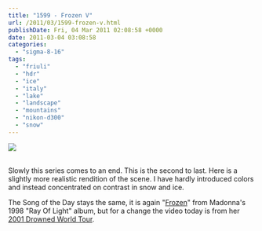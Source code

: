 ```yaml
---
title: "1599 - Frozen V"
url: /2011/03/1599-frozen-v.html
publishDate: Fri, 04 Mar 2011 02:08:58 +0000
date: 2011-03-04 03:08:58
categories: 
  - "sigma-8-16"
tags: 
  - "friuli"
  - "hdr"
  - "ice"
  - "italy"
  - "lake"
  - "landscape"
  - "mountains"
  - "nikon-d300"
  - "snow"
---
```

<div class="container">
<div class="center"><a target="_blank" href="https://d25zfm9zpd7gm5.cloudfront.net/1200x1200/2011/20110227_131133_ps.jpg"><img src="https://d25zfm9zpd7gm5.cloudfront.net/0600x0600/2011/20110227_131133_ps.jpg" /></a></div>
</div>
<br />

Slowly this series comes to an end. This is the second to last. Here is a slightly more realistic rendition of the scene. I have hardly introduced colors and instead concentrated on contrast in snow and ice.

 The Song of the Day stays the same, it is again "<a target="_blank" href="http://www.lyricsmode.com/lyrics/m/madonna/frozen.html">Frozen</a>" from Madonna's 1998 "Ray Of Light" album, but for a change the video today is from her <a target="_blank" href="http://www.youtube.com/watch?v=4pAMOw0iGdw">2001 Drowned World Tour</a>.
